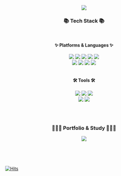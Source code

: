 <div align=center>
  <img src ="https://capsule-render.vercel.app/api?type=waving&color=auto&height=200&section=header&text=Sengna's%20GitHub🐹&fontSize=50&desc=I'm%20JeonSein&descAlignY=70&descAlign=70" />
</div>

</div>
<div align=center>
	<h3>📚 Tech Stack 📚</h3>
  <br>
	<h4>✨ Platforms & Languages ✨</h4>
</div>
<div align="center">
	<img src="https://img.shields.io/badge/Java-007396?style=flat&logo=Conda-Forge&logoColor=white" />
	<img src="https://img.shields.io/badge/HTML5-E34F26?style=flat&logo=HTML5&logoColor=white" />
	<img src="https://img.shields.io/badge/CSS3-1572B6?style=flat&logo=CSS3&logoColor=white" />
	<img src="https://img.shields.io/badge/JavaScript-F7DF1E?style=flat&logo=JavaScript&logoColor=white" />
	<img src="https://img.shields.io/badge/jQuery-0769AD?style=flat&logo=jQuery&logoColor=white" />
	<br>
  <img src="https://img.shields.io/badge/Mybatis-000000?style=flat&logo=Fluentd&logoColor=white" />
  <img src="https://img.shields.io/badge/JUnit5-25A162?style=flat&logo=JUnit5&logoColor=white"> 
	<img src="https://img.shields.io/badge/Oracle%20SQL-F80000?style=flat&logo=Oracle&logoColor=white" />
	<img src="https://img.shields.io/badge/Linux-FCC624?style=flat&logo=Linux&logoColor=white" />
</div>
<br>
<div align=center>
	<h4>🛠 Tools 🛠</h4>
</div>
<div align=center>
  <img src="https://img.shields.io/badge/Eclipse%20IDE-2C2255?style=flat&logo=EclipseIDE&logoColor=white" />
	<img src="https://img.shields.io/badge/intellijidea%20IDE-000000?style=flat&logo=intellijidea&logoColor=white" />
	<img src="https://img.shields.io/badge/Visual%20Studio%20Code-007ACC?style=flat&logo=VisualStudioCode&logoColor=white" />
	<br>
	<img src="https://img.shields.io/badge/Tomcat-F8DC75?style=flat&logo=ApacheTomcat&logoColor=white" />
	<img src="https://img.shields.io/badge/GitHub-181717?style=flat&logo=GitHub&logoColor=white" />
</div>

<br><br>

<div align=center>
	<h3>👩🏻‍💻 Portfolio & Study 👩🏻‍💻</h3>
</div>
<div align=center>
	<a href="https://sengnapersonal.notion.site/Dash-Board-76dbcd49a237453c977562004dad7b2b">
		<img src="https://img.shields.io/badge/Notion-000000?style=flat&logo=Notion&logoColor=white" />
	</a>
	<br>
</div>

<br><br><br>


[![Hits](https://hits.seeyoufarm.com/api/count/incr/badge.svg?url=https%3A%2F%2Fgithub.com%2Fjeonsein&count_bg=%23D4ABDD&title_bg=%23646464&icon=github.svg&icon_color=%23E7E7E7&title=sengna&edge_flat=false)](https://hits.seeyoufarm.com)
